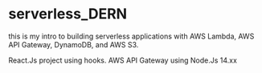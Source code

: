 # serverless_DERN

this is my intro to building serverless applications with AWS Lambda, AWS API Gateway, DynamoDB, and AWS S3. 

React.Js project using hooks. 
AWS API Gateway using Node.Js 14.xx
